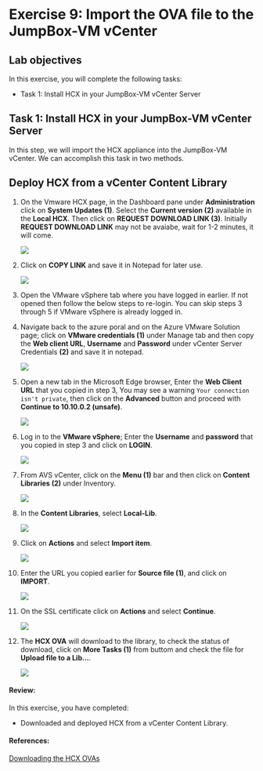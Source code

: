 # Exercise 9: Import the OVA file to the JumpBox-VM vCenter

## Lab objectives

In this exercise, you will complete the following tasks:

+ Task 1: Install HCX in your JumpBox-VM vCenter Server

## Task 1: Install HCX in your JumpBox-VM vCenter Server

In this step, we will import the HCX appliance into the JumpBox-VM vCenter. We can accomplish this task in two methods. 

## Deploy HCX from a vCenter Content Library 

1. On the Vmware HCX page, in the Dashboard pane under **Administration** click on **System Updates (1)**. Select the **Current version (2)** available in the **Local HCX**. Then click on **REQUEST DOWNLOAD LINK (3)**. Initially **REQUEST DOWNLOAD LINK** may not be avaiabe, wait for 1-2 minutes, it will come.

   ![](../Images/Mod2Task2Pic5.png)

1. Click on **COPY LINK** and save it in Notepad for later use.

    ![](../Images/Mod2Task3Pic1.png)
    
2. Open the VMware vSphere tab where you have logged in earlier. If not opened then follow the below steps to re-login. You can skip steps 3 through 5 if VMware vSphere is already logged in.

3. Navigate back to the azure poral and on the Azure VMware Solution page; click on **VMware credentials (1)** under Manage tab and then copy the **Web client URL**, **Username** and **Password** under vCenter Server Credentials **(2)** and save it in notepad.

   ![](../Images/3.2.jpg)

4. Open a new tab in the Microsoft Edge browser, Enter the **Web Client URL** that you copied in step 3, You may see a warning `Your connection isn't private`, then click on the **Advanced** button and proceed with **Continue to 10.10.0.2 (unsafe)**. 

   ![](../Images/new3..2.jpg)

5. Log in to the **VMware vSphere**; Enter the **Username** and **password** that you copied in step 3 and click on **LOGIN**.

   ![](../Images/3.3.jpg)    

6. From AVS vCenter, click on the **Menu (1)** bar and then click on **Content Libraries (2)** under Inventory.

   ![](../Images/3.4.jpg)

7. In the **Content Libraries**, select **Local-Lib**.   

   ![](../Images/Mod2Task3Pic2.png)

8. Click on **Actions** and select **Import item**.

   ![](../Images/Import.png)   
   
8. Enter the URL you copied earlier for **Source file (1)**, and click on **IMPORT**.
    
    ![](../Images/Mod2Task3Pic3.png)
    
9. On the SSL certificate click on **Actions** and select **Continue**. 

    ![](../Images/Mod2Task3Pic4.png)
        
10. The **HCX OVA** will download to the library, to check the status of download, click on **More Tasks (1)** from buttom and check the file for **Upload file to a Lib...**.

    ![](../Images/Mod2Task3Pic5.1.png)
 
 #### Review:
 In this exercise, you have completed:
 
  - Downloaded and deployed HCX from a vCenter Content Library.
 
 #### References:
 [Downloading the HCX OVAs](https://docs.vmware.com/en/VMware-HCX/4.6/hcx-user-guide/GUID-2698A63D-178B-4252-AFBC-652CBF98F104.html#:~:text=The%20installer%20OVA%20provides%20the%20image%20necessary%20to,have%20fully%20deployed%20and%20activated%20HCX%20Cloud%20Manager.)
